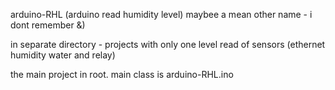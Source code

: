 arduino-RHL (arduino read humidity level) maybee a mean other name - i dont remember &)

in separate directory - projects with only one level read of sensors (ethernet humidity water and relay)

the main project in root. main class is arduino-RHL.ino

